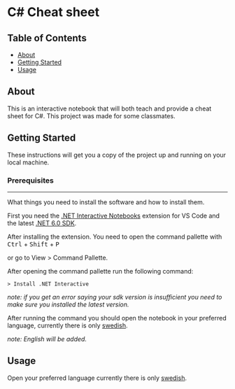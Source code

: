 # C# Cheat sheet

## Table of Contents

- [About](#about)
- [Getting Started](#getting_started)
- [Usage](#usage)

## About <a name = "about"></a>

This is an interactive notebook that will both teach and provide a cheat sheet for C#. This project was made for some classmates.

## Getting Started <a name = "getting_started"></a>

These instructions will get you a copy of the project up and running on your local machine.

### Prerequisites
----
What things you need to install the software and how to install them.

First you need the [.NET Interactive Notebooks](https://marketplace.visualstudio.com/items?itemName=ms-dotnettools.dotnet-interactive-vscode) extension for VS Code and the latest [.NET 6.0 SDK](https://dotnet.microsoft.com/en-us/download/dotnet/6.0).

After installing the extension. You need to open the command pallette with <kbd>Ctrl</kbd> + <kbd>Shift</kbd> + <kbd>P</kbd> 

or go to View > Command Pallette.

 After opening the command pallette run the following command:

```
> Install .NET Interactive
```

*note: if you get an error saying your sdk version is insufficient you need to make sure you installed the latest version.*

After running the command you should open the notebook in your preferred language, currently there is only [swedish](sv.ipynb).

*note: English will be added.*

## Usage <a name = "usage"></a>

Open your preferred language currently there is only [swedish](sv.ipynb).